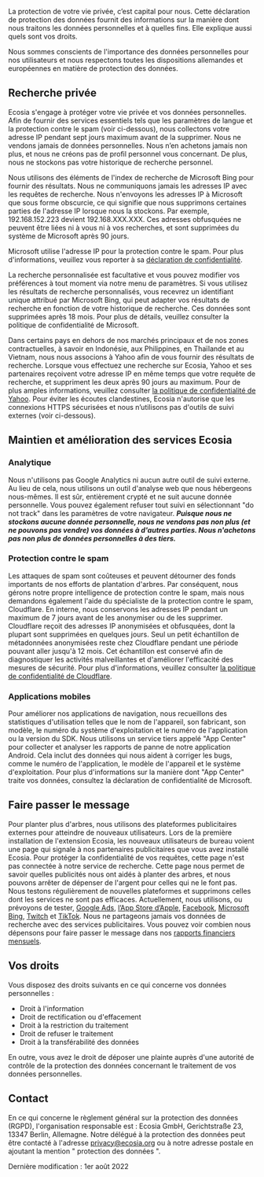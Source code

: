 La protection de votre vie privée, c’est capital pour nous. Cette déclaration de protection des données fournit des informations sur la manière dont nous traitons les données personnelles et à quelles fins. Elle explique aussi quels sont vos droits.

Nous sommes conscients de l'importance des données personnelles pour nos utilisateurs et nous respectons toutes les dispositions allemandes et européennes en matière de protection des données.

## Recherche privée

Ecosia s'engage à protéger votre vie privée et vos données personnelles. Afin de fournir des services essentiels tels que les paramètres de langue et la protection contre le spam (voir ci-dessous), nous collectons votre adresse IP pendant sept jours maximum avant de la supprimer. Nous ne vendons jamais de données personnelles. Nous n’en achetons jamais non plus, et nous ne créons pas de profil personnel vous concernant. De plus, nous ne stockons pas votre historique de recherche personnel.

Nous utilisons des éléments de l'index de recherche de Microsoft Bing pour fournir des résultats. Nous ne communiquons jamais les adresses IP avec les requêtes de recherche. Nous n'envoyons les adresses IP à Microsoft que sous forme obscurcie, ce qui signifie que nous supprimons certaines parties de l'adresse IP lorsque nous la stockons. Par exemple, 192.168.152.223 devient 192.168.XXX.XXX. Ces adresses obfusquées ne peuvent être liées ni à vous ni à vos recherches, et sont supprimées du système de Microsoft après 90 jours. 

Microsoft utilise l'adresse IP pour la protection contre le spam. Pour plus d'informations, veuillez vous reporter à sa [déclaration de confidentialité](https://privacy.microsoft.com/fr-fr/privacystatement).

La recherche personnalisée est facultative et vous pouvez modifier vos préférences à tout moment via notre menu de paramètres. Si vous utilisez les résultats de recherche personnalisés, vous recevrez un identifiant unique attribué par Microsoft Bing, qui peut adapter vos résultats de recherche en fonction de votre historique de recherche. Ces données sont supprimées après 18 mois. Pour plus de détails, veuillez consulter la politique de confidentialité de Microsoft.

Dans certains pays en dehors de nos marchés principaux et de nos zones contractuelles, à savoir en Indonésie, aux Philippines, en Thaïlande et au Vietnam, nous nous associons à Yahoo afin de vous fournir des résultats de recherche. Lorsque vous effectuez une recherche sur Ecosia, Yahoo et ses partenaires reçoivent votre adresse IP en même temps que votre requête de recherche, et suppriment les deux après 90 jours au maximum. Pour de plus amples informations, veuillez consulter [la politique de confidentialité de Yahoo](https://legal.yahoo.com/ie/fr/yahoo/privacy/index.html).
Pour éviter les écoutes clandestines, Ecosia n'autorise que les connexions HTTPS sécurisées et nous n’utilisons pas d'outils de suivi externes (voir ci-dessous).

## Maintien et amélioration des services Ecosia
### Analytique

Nous n'utilisons pas Google Analytics ni aucun autre outil de suivi externe. Au lieu de cela, nous utilisons un outil d'analyse web que nous hébergeons nous-mêmes. Il est sûr, entièrement crypté et ne suit aucune donnée personnelle. Vous pouvez également refuser tout suivi en sélectionnant "do not track" dans les paramètres de votre navigateur.
**_Puisque nous ne stockons aucune donnée personnelle, nous ne vendons pas non plus (et ne pouvons pas vendre) vos données à d'autres parties. Nous n'achetons pas non plus de données personnelles à des tiers._**

### Protection contre le spam

Les attaques de spam sont coûteuses et peuvent détourner des fonds importants de nos efforts de plantation d'arbres. Par conséquent, nous gérons notre propre intelligence de protection contre le spam, mais nous demandons également l'aide du spécialiste de la protection contre le spam, Cloudflare. En interne, nous conservons les adresses IP pendant un maximum de 7 jours avant de les anonymiser ou de les supprimer. Cloudflare reçoit des adresses IP anonymisées et obfusquées, dont la plupart sont supprimées en quelques jours. Seul un petit échantillon de métadonnées anonymisées reste chez Cloudflare pendant une période pouvant aller jusqu'à 12 mois. Cet échantillon est conservé afin de diagnostiquer les activités malveillantes et d'améliorer l'efficacité des mesures de sécurité. Pour plus d'informations, veuillez consulter [la politique de confidentialité de Cloudflare](https://www.cloudflare.com/fr-fr/privacypolicy/).

### Applications mobiles

Pour améliorer nos applications de navigation, nous recueillons des statistiques d'utilisation telles que le nom de l'appareil, son fabricant, son modèle, le numéro du système d'exploitation et le numéro de l'application ou la version du SDK.
Nous utilisons un service tiers appelé "App Center" pour collecter et analyser les rapports de panne de notre application Android. Cela inclut des données qui nous aident à corriger les bugs, comme le numéro de l'application, le modèle de l'appareil et le système d'exploitation.
Pour plus d'informations sur la manière dont "App Center" traite vos données, consultez la déclaration de confidentialité de Microsoft.

## Faire passer le message

Pour planter plus d'arbres, nous utilisons des plateformes publicitaires externes pour atteindre de nouveaux utilisateurs. Lors de la première installation de l'extension Ecosia, les nouveaux utilisateurs de bureau voient une page qui signale à nos partenaires publicitaires que vous avez installé Ecosia. Pour protéger la confidentialité de vos requêtes, cette page n'est pas connectée à notre service de recherche. Cette page nous permet de savoir quelles publicités nous ont aidés à planter des arbres, et nous pouvons arrêter de dépenser de l'argent pour celles qui ne le font pas. Nous testons régulièrement de nouvelles plateformes et supprimons celles dont les services ne sont pas efficaces. Actuellement, nous utilisons, ou prévoyons de tester, [Google Ads](https://policies.google.com/privacy?hl=fr), [l’App Store d’Apple](https://www.apple.com/fr/privacy/), [Facebook](https://www.facebook.com/privacy/policy/?entry_point=data_policy_redirect&entry=0), [Microsoft Bing](https://about.ads.microsoft.com/fr-fr/policies/legal-privacy-and-security), [Twitch](https://www.twitch.tv/p/fr-fr/legal/privacy-notice/) et [TikTok](https://www.tiktok.com/legal/new-privacy-policy?lang=fr).
Nous ne partageons jamais vos données de recherche avec des services publicitaires. Vous pouvez voir combien nous dépensons pour faire passer le message dans nos [rapports financiers mensuels](https://fr.blog.ecosia.org/rapports-financiers-recus-de-plantations-arbres/).

## Vos droits

Vous disposez des droits suivants en ce qui concerne vos données personnelles :
 - Droit à l'information
 - Droit de rectification ou d'effacement
 - Droit à la restriction du traitement
 - Droit de refuser le traitement
 - Droit à la transférabilité des données

En outre, vous avez le droit de déposer une plainte auprès d'une autorité de contrôle de la protection des données concernant le traitement de vos données personnelles.

## Contact

En ce qui concerne le règlement général sur la protection des données (RGPD), l'organisation responsable est :
Ecosia GmbH, Gerichtstraße 23, 13347 Berlin, Allemagne.
Notre délégué à la protection des données peut être contacté à l'adresse privacy@ecosia.org ou à notre adresse postale en ajoutant la mention " protection des données ". 

Dernière modification : 1er août 2022
